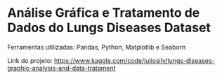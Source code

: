 # Análise Gráfica e Tratamento de Dados do Lungs Diseases Dataset
Ferramentas utilizadas: Pandas, Python, Matplotlib e Seaborn

Link do projeto: https://www.kaggle.com/code/juliosilv/lungs-diseases-graphic-analysis-and-data-tratament
